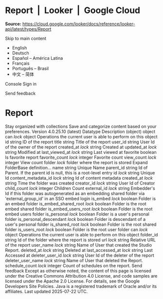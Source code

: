 # Report  |  Looker  |  Google Cloud

**Source:** https://cloud.google.com/looker/docs/reference/looker-api/latest/types/Report

Skip to main content 


  * English
  * Deutsch
  * Español – América Latina
  * Français
  * Português – Brasil
  * 中文 – 简体

Console  Sign in


Send feedback 
#  Report
Stay organized with collections  Save and categorize content based on your preferences. 
Version 4.0.25.10 (latest) 
Datatype
Description
(object)
object 
can
_lock_
object 
Operations the current user is able to perform on this object
id
string 
ID of the report
title
string 
Title of the report
user_id
string 
User Id of the owner of the report
created_at
_lock_
string 
Created at
updated_at
_lock_
string 
Modified at
last_viewed_at
_lock_
string 
Last viewed at
favorite
boolean 
Is favorite report
favorite_count
_lock_
integer 
Favorite count
view_count
_lock_
integer 
View count
folder
_lock_
folder where the report is stored
Expand FolderBase definition... 
name
string 
Unique Name
parent_id
string 
Id of Parent. If the parent id is null, this is a root-level entry
id
_lock_
string 
Unique Id
content_metadata_id
_lock_
string 
Id of content metadata
created_at
_lock_
string 
Time the folder was created
creator_id
_lock_
string 
User Id of Creator
child_count
_lock_
integer 
Children Count
external_id
_lock_
string 
Embedder's Id if this folder was autogenerated as an embedding shared folder via 'external_group_id' in an SSO embed login
is_embed
_lock_
boolean 
Folder is an embed folder
is_embed_shared_root
_lock_
boolean 
Folder is the root embed shared folder
is_embed_users_root
_lock_
boolean 
Folder is the root embed users folder
is_personal
_lock_
boolean 
Folder is a user's personal folder
is_personal_descendant
_lock_
boolean 
Folder is descendant of a user's personal folder
is_shared_root
_lock_
boolean 
Folder is the root shared folder
is_users_root
_lock_
boolean 
Folder is the root user folder
can
_lock_
object 
Operations the current user is able to perform on this object
folder_id
string 
Id of the folder where the report is stored
url
_lock_
string 
Relative URL of the report
user_name
_lock_
string 
Name of User that created the Studio Report.
deleted_at
_lock_
string 
Deleted at
last_accessed_at
_lock_
string 
Last Accessed at
deleter_user_id
_lock_
string 
User Id of the deleter of the report
deleter_user_name
_lock_
string 
Name of User that deleted the Report.
schedule_count
_lock_
integer 
Count of schedules on the report.
Send feedback 
Except as otherwise noted, the content of this page is licensed under the Creative Commons Attribution 4.0 License, and code samples are licensed under the Apache 2.0 License. For details, see the Google Developers Site Policies. Java is a registered trademark of Oracle and/or its affiliates.
Last updated 2025-07-22 UTC.


